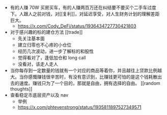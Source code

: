 - 有的人赚 70W 买房买车，有的人赚两百万还在纠结要不要买个二手车过度下。人跟人之前对钱，对[[复利]]，对延迟享受，对人生财务计划的理解差距巨大。
	- https://x.com/Cody_DeFi/status/1936434727730421803
- 对于感兴趣的标的建仓方法 [[trade]]
	- 先关注基本面
	- 建立归零也不心疼的小仓位
	- 经历几次波动，进一步了解标的和股性
	- 觉得看对了，逢低加仓和 long call
	- 没看对，该走人走人
- 当你每存到一定数量的钱就有一个对应的商品等着你，并且越往上贷款比例越大。当你感慨赚钱很辛苦时，有没有意识到，比赚钱更可怕的是这个钱耗散出去的速度。赚钱只为了一个目的，那就是自由，拥有选择的自由。 [[random thoughts]]
- 查看稳定币底层资产以及 nav
	- 举例
	- https://x.com/phtevenstrong/status/1935811897527349571